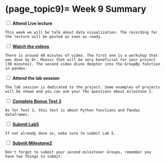 (page_topic9)=
Week 9 Summary
=======================
<label><input type="checkbox" id="week09_task1" class="box"> **Attend Live lecture**</input></label>

```{tip}
This week we will be talk about data visualization. The recording for the lecture will be posted as soon as ready. 
```

<label><input type="checkbox" id="week09_task2" class="box"> [**Watch the videos**](./videos.md) </input></label>

```{tip}
There is around 40 minutes of video. The first one is a workshop that was done by Dr. Moosvi that will be very beneficial for your project [30 minutes]. The second video dives deepter into the GroupBy function in pandas.   
```

<label><input type="checkbox" id="week09_task3" class="box"> **Attend the lab session** </input></label>

```{tip}
The lab session is dedicated to the project. Some examples of projects will be shown and you can ask your TAs questions about milestone 2.  
```

<label><input type="checkbox" id="week09_task4" class="box"> [**Complete Bonus Test 3**](https://canvas.ubc.ca/courses/64282/quizzes/316660)</input></label>

```{tip}
As for Test 3, this test is about Python functions and Pandas dataframes.
```

<label><input type="checkbox" id="week09_task5" class="box"> [**Submit Lab5**](https://canvas.ubc.ca/courses/64282/assignments/791126)</input></label>

```{tip}
If not already done so, make sure to submit Lab 5.
```

<label><input type="checkbox" id="week09_task6" class="box"> [**Submit Milestone2**](../../project/milestone02.md)</input></label>

```{tip}
Don't forget to submit your second milestone! Groups, remember you have two things to submit.
```


